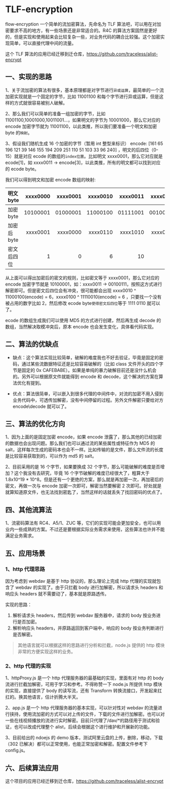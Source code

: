# TLF-encryption

flow-encryption 一个简单的流加密算法，先命名为 TLF 算法吧，可以用在对加密要求不高的地方，有一些场景还是非常适合的。R4C 的算法方案固然是更好的，但是实现和使用起来会比较复杂一些，对业务代码的耦合比较强。这个加密实现简单，可以直接代理中间的流量。

这个 TLF 算法的应用已经迁移到迁仓库，https://github.com/traceless/alist-encrypt

## 一、实现的思路

1、关于流加密的算法有很多，基本原理都是对字节进行`异或运算`，最简单的一个流加密实现就是一个固定的字节，比如 11001100 和每个字节进行异或运算，但是这样的方式就很容易被别人破解。

2、那么我们可以简单的准备一组加密的字节，比如 11001100,10001000,10011001...，如果明文的字节为 10001000，那么它对应的 encode 加密字节就为 11001100，以此类推，所以我们要准备一个明文和加密 byte 的`映射`。

3、假设我们随机生成 16 个加密的字节（暂用 int 整型来标识） encode: [161 65 196 121 39 146 155 194 209 251 110 51 103 33 96 240] ，明文的后四位（0-15）就是对应 ecode 的数组的`index位置`。比如明文 xxxx0001，那么它对应就是 ecode[1]，如 xxxx0011 -> encode[3]，以此类推，所有的明文都可以找到对应的 ecode byte。

我们可以得到明文和加密 encode 数组的映射:

| 明文 byte   | xxxx0000 | xxxx0001 | xxxx0010 | xxxx0011 | xxxx0100 | ... |
| :---------- | -------: | -------: | -------: | -------: | -------: | --: |
| 加密 byte   | 10100001 | 01000001 | 11000100 | 01111001 | 00100111 | ... |
| 加密后 byte | xxxx0001 | xxxx0000 | xxxx0110 | xxxx1010 | xxxx0011 | ... |
| 密文后四位  |        1 |        0 |        6 |       10 |        3 | ... |

从上面可以得出加密后的密文的规则，比如密文等于 xxxx0001，那么它对应的 encode 加密字节就是 10100001，如：xxxx0011 -> 00100111，按照这方式进行解密即可。但是密文后四位会有冲突，很可能都会出现 xxxx0010 ^ 11000100(encode) = 6，xxxx0100 ^ 11110010(encode) = 6 ，只要找一个没有被占用的数字比如 2，然后修改 ecode byte`使得密文后四位`等于 1111 0110 就可以了。

ecode 的数组生成我们可以使用 MD5 的方式进行创建，然后再生成 decode 的数组，当然解决取模冲突后，原本 encode 也会发生变化，具体看代码实现。

## 二、算法的优缺点

- 缺点：这个算法实现比较简单，破解的难度我也不好去验证，毕竟是固定的密码，通过某些流数据特征还是比较容易破解的（比如 class 文件开头的四个字节是固定的 0x CAFEBABE）。如果是单纯的暴力破解目前还是没什么机会的。另外可以根据原文件就能得到 encode 和 decode，这个解决的方案在算法优化有提到。

- 优点：算法很简单，可以嵌入到很多代理的中间件中，对流的加密不用入侵到业务代码中，可透传加解密，没有中间停留的过程。另外文件解密只要给对方 encode\decode 就可以了。

## 三、算法的优化方向

1、因为上面的是固定加密 encode，如果 encode 泄露了，那么其他的已经加密的数据也会出现问题。那么我们也可以通过流的某些属性或特征作为 MD5 的 salt，这样每次生成的密码本也会不一样。比如传输的是文件，那么文件流的长度是比较容易获取到的，可以作为 md5 的 salt。

2、目前采用的是 16 个字节，如果要换成 32 个字节，那么可能破解的难度是否增加？这个我没有去研究，毕竟 16 个字节破解的难度已经很大了，粗算大于 1.8x10^19 \* 10^8。但是还有一个更绝的方案，那么就是再加密一次，再加密后的密文，再做一次与 encode 加密一次即可，解密当然要解密 2 次即可。好处就是就算知道原文件，也无法找到密匙了，当然这样的话就丢失了找回密码的优点了。

## 四、其他流算法

1、流密码算法有 RC4、A5/1、ZUC 等，它们的实现可能会更加安全，也可以用业内一些成熟的方案。不过还是要根据实际业务需求来使用，这些算法也许并不能满足业务需求。

## 五、应用场景

### 1、http 代理思路

因为考虑到 webdav 是基于 http 协议的，那么理论上完成 http 代理的实现就包含了 webdav 的实现了。由于只拦截 body 进行加解密，所以请求头 headers 和响应头 headers 就不需要动了，基本就是原路透传。

实现的思路：

1. 解析请求头 headers，然后传到 webdav 服务器中，请求的 body 按业务进行是否加密。
2. 解析响应头 headers，并原路返回到客户端中，响应的 body 按业务判断进行是否解密。

> 其他语言就可以根据这样的思路进行分析和拦截，node.js 提供的 http 模块非常的方便实现这样的业务。

### 2、http 代理的实现

1、httpProxy.js 是一个 http 代理服务器的最基础的实现，里面有对 http 的 body 流进行拦截加解密，可用于学习和参考。不得称赞一下 node.js 所提供 http 模块的实现，直接提供了 body 的读写流，还有 Transform 转换流接口，开发起来扛扛的。换其他语言，估计折腾大半天。

2、app.js 是一个 http 代理服务器的基本实现，可以针对性对 webdav 的流量进行挟持，使用流加密的方式可以对上传的文件，下载的文件进行加解密。也可以对一些在线视频播放的流进行实时解密。目前只代理了/dav/\*的路径用于测试和验证，也可以改成代理整个 alist，后续会根据这个进行维护和开展新的功能。

3、目前给出的 ndoejs 的 demo 版本，测试阿里云盘的上传，删除，移动，下载（302 已解决）都可以正常使用，也能正常加密和解密。配置文件参考下 config.js。

## 六、后续算法应用

这个项目的应用已经迁移到迁仓库，https://github.com/traceless/alist-encrypt

